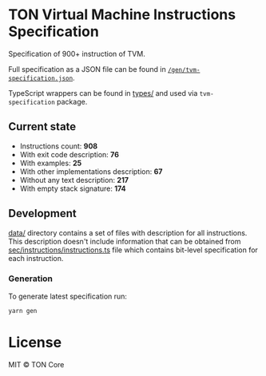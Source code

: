 # TON Virtual Machine Instructions Specification

Specification of 900+ instruction of TVM.

Full specification as a JSON file can be found in [`/gen/tvm-specification.json`](gen/tvm-specification.json).

TypeScript wrappers can be found in [types/](src/types) and used via `tvm-specification` package.

## Current state

- Instructions count: **908**
- With exit code description: **76**
- With examples: **25**
- With other implementations description: **67**
- Without any text description: **217**
- With empty stack signature: **174**

## Development

[data/](data) directory contains a set of files with description for all instructions. This description doesn't include
information that can be obtained from [sec/instructions/instructions.ts](src/instructions/instructions.ts) file which
contains bit-level specification for each instruction.

### Generation

To generate latest specification run:

```
yarn gen
```

# License

MIT © TON Core
